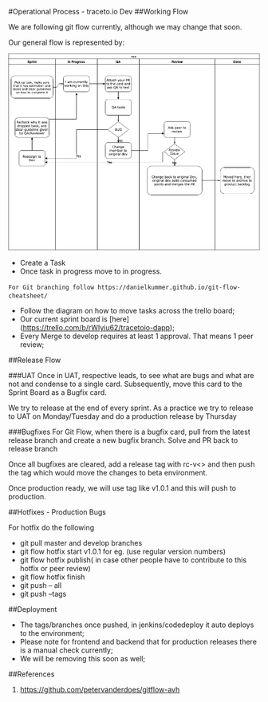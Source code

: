 #Operational Process - traceto.io Dev
##Working Flow

We are following git flow currently, although we may change that soon.

Our general flow is represented by:

![Flow](../assets/imgs/FlowForTasks.png)

- Create a Task
- Once task in progress move to in progress.

```For Git branching follow https://danielkummer.github.io/git-flow-cheatsheet/```

- Follow the diagram on how to move tasks across the trello board;
- Our current sprint board is [here] (https://trello.com/b/rWIyiu62/tracetoio-dapp);
- Every Merge to develop requires at least 1 approval. That means 1 peer review;

##Release Flow

###UAT 
Once in UAT, respective leads, to see what are bugs and what are not and condense to a single card. 
Subsequently, move this card to the Sprint Board as a Bugfix card. 

We try to release at the end of every sprint.
As a practice we try to release to UAT on Monday/Tuesday and do a production release by Thursday

###Bugfixes
For Git Flow, when there is a bugfix card, pull from the latest release branch and create a new bugfix branch. 
Solve and PR back to release branch

Once all bugfixes are cleared, add a release tag with rc-v<> and then push the tag which would move the changes to beta environment.

Once production ready, we will use tag like v1.0.1 and this will push to production.

##Hotfixes - Production Bugs

For hotfix do the following 

- git pull master and develop branches
- git flow hotfix start v1.0.1 for eg. (use regular version numbers) 
- git flow hotfix publish( in case other people have to contribute to this hotfix or peer review)
- git flow hotfix finish
- git push – all
- git push –tags

##Deployment
- The tags/branches once pushed, in jenkins/codedeploy it auto deploys to the environment;
- Please note for frontend and backend that for production releases there is a manual check currently;
- We will be removing this soon as well;

##References
1. https://github.com/petervanderdoes/gitflow-avh

